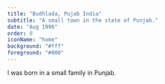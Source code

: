 ```yaml
---
title: "Budhlada, Pujab India"
subtitle: "A small town in the state of Punjab."
date: "Aug 1996"
order: 0
iconName: "home"
background: "#fff"
foreground: "#000"
---
```


I was born in a small family in Punjab.
